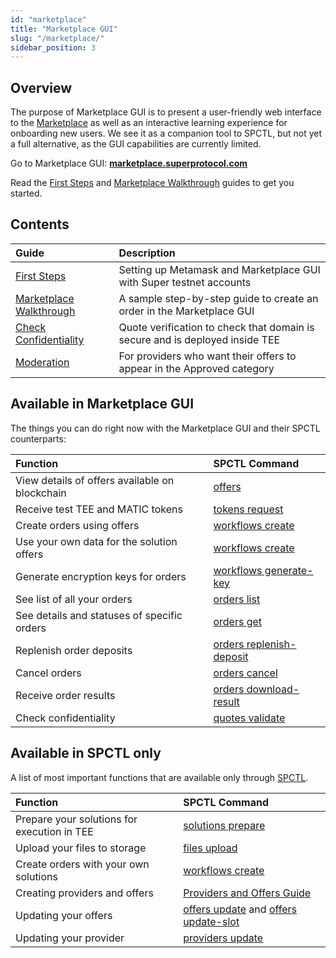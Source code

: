 ```yaml
---
id: "marketplace"
title: "Marketplace GUI"
slug: "/marketplace/"
sidebar_position: 3
---
```


## Overview

The purpose of Marketplace GUI is to present a user-friendly web interface to the [Marketplace](/developers/fundamentals) as well as an interactive learning experience for onboarding new users. We see it as a companion tool to SPCTL, but not yet a full alternative, as the GUI capabilities are currently limited. 

Go to Marketplace GUI: [**marketplace.superprotocol.com**](https://marketplace.superprotocol.com/)

Read the [First Steps](/developers/marketplace/first-steps/) and [Marketplace Walkthrough](/developers/marketplace/walkthrough/) guides to get you started.

## Contents

| **Guide**                                   | **Description**                                                               |
|:-----------------------------------------------|:------------------------------------------------------------------------------|
| [First Steps](/developers/marketplace/first-steps/)                        | Setting up Metamask and Marketplace GUI with Super testnet accounts                                     |
| [Marketplace Walkthrough](developers/marketplace/walkthrough/)              | A sample step-by-step guide to create an order in the Marketplace GUI                    |
| [Check Confidentiality](/developers/marketplace/confidentiality)                    | Quote verification to check that domain is secure and is deployed inside TEE              |
| [Moderation](/developers/marketplace/moderation/)                             | For providers who want their offers to appear in the Approved category                 |


## Available in Marketplace GUI

The things you can do right now with the Marketplace GUI and their SPCTL counterparts:

| **Function**                                   | **SPCTL Command**                                                               |
|:-----------------------------------------------|:------------------------------------------------------------------------------|
| View details of offers available on blockchain | [offers](/developers/cli_commands/offers)                                     |
| Receive test TEE and MATIC tokens              | [tokens request](/developers/cli_commands/tokens/request)                     |
| Create orders using offers                     | [workflows create](/developers/cli_commands/workflows/create)                 |
| Use your own data for the solution offers      | [workflows create](/developers/cli_commands/workflows/create)                 |
| Generate encryption keys for orders            | [workflows generate-key](/developers/cli_commands/workflows/generate-key)     |
| See list of all your orders                    | [orders list](/developers/cli_commands/orders/list)                           |
| See details and statuses of specific orders    | [orders get](/developers/cli_commands/orders/get)                             |
| Replenish order deposits                       | [orders replenish-deposit](/developers/cli_commands/orders/replenish-deposit) |
| Cancel orders                                  | [orders cancel](/developers/cli_commands/orders/cancel)                       |
| Receive order results                          | [orders download-result](/developers/cli_commands/orders/download-result)     |
| Check confidentiality                          | [quotes validate](/developers/cli_commands/quotes/validate)                                                              |

## Available in SPCTL only

A list of most important functions that are available only through [SPCTL](/developers/cli_commands).

| **Function**                                   | **SPCTL Command**                                                               |
|:-----------------------------------------------|:------------------------------------------------------------------------------|
| Prepare your solutions for execution in TEE | [solutions prepare](/developers/cli_commands/solutions/prepare)                                     |
| Upload your files to storage              | [files upload](/developers/cli_commands/files/upload)                     |
| Create orders with your own solutions              | [workflows create](/developers/cli_commands/workflows/create)                       |
| Creating providers and offers                     | [Providers and Offers Guide](/developers/cli_guides/providers_offers)              |
| Updating your offers             |  [offers update](/developers/cli_commands/offers/offers/update) and [offers update-slot](/developers/cli_commands/offers/slots/update-slot)                   |
| Updating your provider                     | [providers update](/developers/cli_commands/providers/update)                 |



